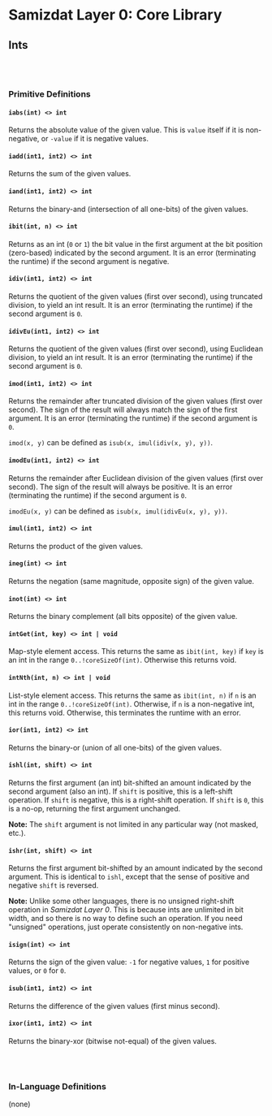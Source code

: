 Samizdat Layer 0: Core Library
==============================

Ints
----

<br><br>
### Primitive Definitions

#### `iabs(int) <> int`

Returns the absolute value of the given value. This is `value` itself if
it is non-negative, or `-value` if it is negative values.

#### `iadd(int1, int2) <> int`

Returns the sum of the given values.

#### `iand(int1, int2) <> int`

Returns the binary-and (intersection of all one-bits) of the given values.

#### `ibit(int, n) <> int`

Returns as an int (`0` or `1`) the bit value in the first
argument at the bit position (zero-based) indicated by the second
argument. It is an error (terminating the runtime) if the second
argument is negative.

#### `idiv(int1, int2) <> int`

Returns the quotient of the given values (first over second),
using truncated division, to yield an int result. It is an
error (terminating the runtime) if the second argument is `0`.

#### `idivEu(int1, int2) <> int`

Returns the quotient of the given values (first over second),
using Euclidean division, to yield an int result. It is an
error (terminating the runtime) if the second argument is `0`.

#### `imod(int1, int2) <> int`

Returns the remainder after truncated division of the given values (first
over second). The sign of the result will always match the sign of the
first argument. It is an error (terminating the runtime) if the second
argument is `0`.

`imod(x, y)` can be defined as `isub(x, imul(idiv(x, y), y))`.

#### `imodEu(int1, int2) <> int`

Returns the remainder after Euclidean division of the given values (first
over second). The sign of the result will always be positive.
It is an error (terminating the runtime) if the second
argument is `0`.

`imodEu(x, y)` can be defined as `isub(x, imul(idivEu(x, y), y))`.

#### `imul(int1, int2) <> int`

Returns the product of the given values.

#### `ineg(int) <> int`

Returns the negation (same magnitude, opposite sign) of the given
value.

#### `inot(int) <> int`

Returns the binary complement (all bits opposite) of the given value.

#### `intGet(int, key) <> int | void`

Map-style element access. This returns the same as `ibit(int, key)` if
`key` is an int in the range `0..!coreSizeOf(int)`. Otherwise this
returns void.

#### `intNth(int, n) <> int | void`

List-style element access. This returns the same as `ibit(int, n)` if
`n` is an int in the range `0..!coreSizeOf(int)`. Otherwise, if
`n` is a non-negative int, this returns void. Otherwise, this
terminates the runtime with an error.

#### `ior(int1, int2) <> int`

Returns the binary-or (union of all one-bits) of the given values.

#### `ishl(int, shift) <> int`

Returns the first argument (an int) bit-shifted an amount indicated
by the second argument (also an int). If `shift` is positive, this
is a left-shift operation. If `shift` is negative, this is a right-shift
operation. If `shift` is `0`, this is a no-op, returning the first
argument unchanged.

**Note:** The `shift` argument is not limited in any particular way (not
masked, etc.).

#### `ishr(int, shift) <> int`

Returns the first argument bit-shifted by an amount indicated by the
second argument. This is identical to `ishl`, except that the sense of
positive and negative `shift` is reversed.

**Note:** Unlike some other languages, there is no unsigned right-shift
operation in *Samizdat Layer 0*. This is because ints are unlimited
in bit width, and so there is no way to define such an operation. If
you need "unsigned" operations, just operate consistently on
non-negative ints.

#### `isign(int) <> int`

Returns the sign of the given value: `-1` for negative values,
`1` for positive values, or `0` for `0`.

#### `isub(int1, int2) <> int`

Returns the difference of the given values (first minus second).

#### `ixor(int1, int2) <> int`

Returns the binary-xor (bitwise not-equal) of the given values.


<br><br>
### In-Language Definitions

(none)
